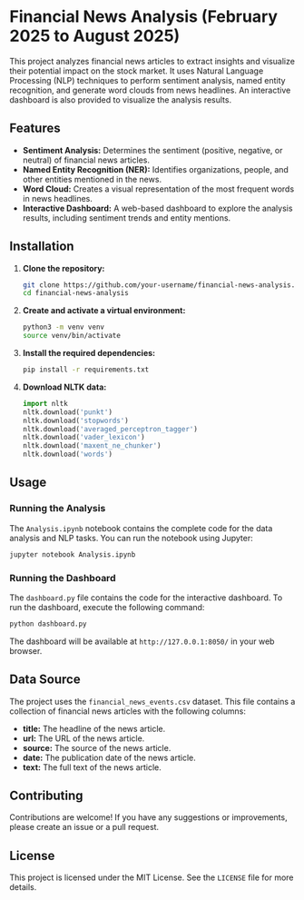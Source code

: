 # Financial News Analysis (February 2025 to August 2025)

This project analyzes financial news articles to extract insights and visualize their potential impact on the stock market. It uses Natural Language Processing (NLP) techniques to perform sentiment analysis, named entity recognition, and generate word clouds from news headlines. An interactive dashboard is also provided to visualize the analysis results.

## Features

*   **Sentiment Analysis:** Determines the sentiment (positive, negative, or neutral) of financial news articles.
*   **Named Entity Recognition (NER):** Identifies organizations, people, and other entities mentioned in the news.
*   **Word Cloud:** Creates a visual representation of the most frequent words in news headlines.
*   **Interactive Dashboard:** A web-based dashboard to explore the analysis results, including sentiment trends and entity mentions.

## Installation

1.  **Clone the repository:**
    ```bash
    git clone https://github.com/your-username/financial-news-analysis.git
    cd financial-news-analysis
    ```

2.  **Create and activate a virtual environment:**
    ```bash
    python3 -m venv venv
    source venv/bin/activate
    ```

3.  **Install the required dependencies:**
    ```bash
    pip install -r requirements.txt
    ```

4.  **Download NLTK data:**
    ```python
    import nltk
    nltk.download('punkt')
    nltk.download('stopwords')
    nltk.download('averaged_perceptron_tagger')
    nltk.download('vader_lexicon')
    nltk.download('maxent_ne_chunker')
    nltk.download('words')
    ```

## Usage

### Running the Analysis

The `Analysis.ipynb` notebook contains the complete code for the data analysis and NLP tasks. You can run the notebook using Jupyter:

```bash
jupyter notebook Analysis.ipynb
```

### Running the Dashboard

The `dashboard.py` file contains the code for the interactive dashboard. To run the dashboard, execute the following command:

```bash
python dashboard.py
```

The dashboard will be available at `http://127.0.0.1:8050/` in your web browser.

## Data Source

The project uses the `financial_news_events.csv` dataset. This file contains a collection of financial news articles with the following columns:

*   **title:** The headline of the news article.
*   **url:** The URL of the news article.
*   **source:** The source of the news article.
*   **date:** The publication date of the news article.
*   **text:** The full text of the news article.

## Contributing

Contributions are welcome! If you have any suggestions or improvements, please create an issue or a pull request.

## License

This project is licensed under the MIT License. See the `LICENSE` file for more details.
